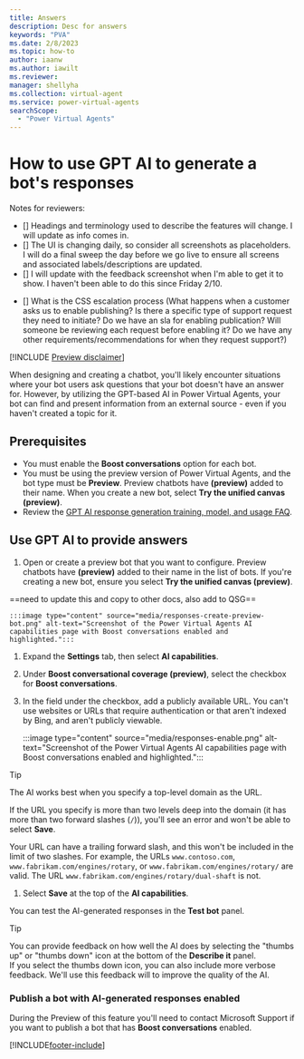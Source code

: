 ```yaml
---
title: Answers
description: Desc for answers
keywords: "PVA"
ms.date: 2/8/2023
ms.topic: how-to
author: iaanw
ms.author: iawilt
ms.reviewer: 
manager: shellyha
ms.collection: virtual-agent
ms.service: power-virtual-agents
searchScope:
  - "Power Virtual Agents"
---
```


# How to use GPT AI to generate a bot's responses

Notes for reviewers:

- [] Headings and terminology used to describe the features will change. I will update as info comes in.
- [] The UI is changing daily, so consider all screenshots as placeholders. I will do a final sweep the day before we go live to ensure all screens and associated labels/descriptions are updated.
- [] I will update with the feedback screenshot when I'm able to get it to show. I haven't been able to do this since Friday 2/10.
<!-- - [] End to end "create a bot and then enable this stuff, test it, and share it" quick start guide will be drafted once the other docs are all in review. -->
- [] What is the CSS escalation process (What happens when a customer asks us to enable publishing? Is there a specific type of support request they need to initiate? Do we have an sla for enabling publication? Will someone be reviewing each request before enabling it? Do we have any other requirements/recommendations for when they request support?)


[!INCLUDE [Preview disclaimer](includes/cc-beta-prerelease-disclaimer.md)]

When designing and creating a chatbot, you'll likely encounter situations where your bot users ask questions that your bot doesn't have an answer for. However, by utilizing the GPT-based AI in Power Virtual Agents, your bot can find and present information from an external source - even if you haven't created a topic for it.

## Prerequisites
- You must enable the **Boost conversations** option for each bot.
- You must be using the preview version of Power Virtual Agents, and the bot type must be **Preview**. Preview chatbots have **(preview)** added to their name. When you create a new bot, select **Try the unified canvas (preview)**.
- Review the [GPT AI response generation training, model, and usage FAQ](gpt-answers-faq.md).

## Use GPT AI to provide answers


1. Open or create a preview bot that you want to configure. Preview chatbots have **(preview)** added to their name in the list of bots. If you're creating a new bot, ensure you select **Try the unified canvas (preview)**.

==need to update this and copy to other docs, also add to QSG==

    :::image type="content" source="media/responses-create-preview-bot.png" alt-text="Screenshot of the Power Virtual Agents AI capabilities page with Boost conversations enabled and highlighted.":::

1. Expand the **Settings** tab, then select **AI capabilities**.

1. Under **Boost conversational coverage (preview)**, select the checkbox for **Boost conversations**.

1. In the field under the checkbox, add a publicly available URL. You can't use websites or URLs that require authentication or that aren't indexed by Bing, and aren't publicly viewable.

    :::image type="content" source="media/responses-enable.png" alt-text="Screenshot of the Power Virtual Agents AI capabilities page with Boost conversations enabled and highlighted.":::

> [!TIP]
>
> The AI works best when you specify a top-level domain as the URL. 
> 
> If the URL you specify is more than two levels deep into the domain (it has more than two forward slashes (`/`)), you'll see an error and won't be able to select **Save**. 
>
> Your URL can have a trailing forward slash, and this won't be included in the limit of two slashes. For example, the URLs `www.contoso.com`, `www.fabrikam.com/engines/rotary`, or `www.fabrikam.com/engines/rotary/` are valid. The URL `www.fabrikam.com/engines/rotary/dual-shaft` is not.

1. Select **Save** at the top of the **AI capabilities**.

You can test the AI-generated responses in the **Test bot** panel.

> [!TIP]
>  
> You can provide feedback on how well the AI does by selecting the "thumbs up" or "thumbs down" icon at the bottom of the **Describe it** panel.  
> If you select the thumbs down icon, you can also include more verbose feedback. We'll use this feedback will to improve the quality of the AI.
>  
> 

### Publish a bot with AI-generated responses enabled

During the Preview of this feature you'll need to contact Microsoft Support if you want to publish a bot that has **Boost conversations** enabled.





[!INCLUDE[footer-include](includes/footer-banner.md)]